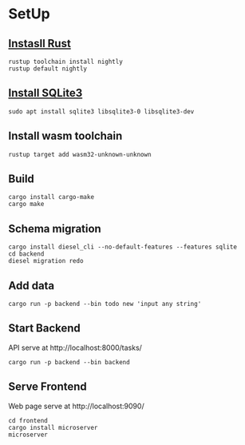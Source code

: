 # SetUp

## [Instasll Rust](https://www.rust-lang.org/tools/install)

```shell
rustup toolchain install nightly
rustup default nightly
```

## [Install SQLite3](https://sqlite.org/index.html)

```shell
sudo apt install sqlite3 libsqlite3-0 libsqlite3-dev
```

## Install wasm toolchain

```shell
rustup target add wasm32-unknown-unknown
```

## Build

```shell
cargo install cargo-make
cargo make
```

## Schema migration

```shell
cargo install diesel_cli --no-default-features --features sqlite
cd backend
diesel migration redo
```

## Add data

```shell
cargo run -p backend --bin todo new 'input any string'
```

## Start Backend

API serve at http://localhost:8000/tasks/

```shell
cargo run -p backend --bin backend
```

## Serve Frontend

Web page serve at http://localhost:9090/

```shell
cd frontend
cargo install microserver
microserver
```
